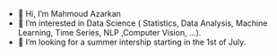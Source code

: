 - 👋 Hi, I’m Mahmoud Azarkan
- 🌱 I’m interested in Data Science ( Statistics, Data Analysis, Machine Learning, Time Series, NLP ,Computer Vision, ...).
- 💞️ I’m looking for a summer intership starting in the 1st of July.

